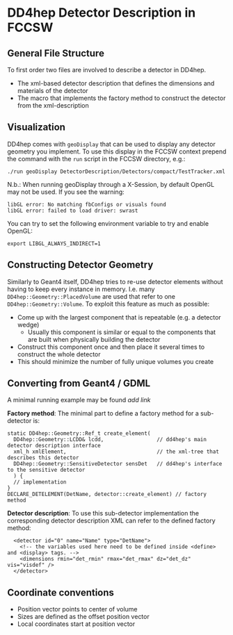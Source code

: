 DD4hep Detector Description in FCCSW
==

General File Structure
--
To first order two files are involved to describe a detector in DD4hep.
- The xml-based detector description that defines the dimensions and materials of the detector
- The macro that implements the factory method to construct the detector from the xml-description

Visualization
--
DD4hep comes with `geoDisplay` that can be used to display any detector geometry you implement. To use this display in the FCCSW context prepend the command with the `run` script in the FCCSW directory, e.g.:
~~~~~~~~~~~~~~~~~~~~~~~~{.sh}
./run geoDisplay DetectorDescription/Detectors/compact/TestTracker.xml
~~~~~~~~~~~~~~~~~~~~~~~~

N.b.: When running geoDisplay through a X-Session, by default OpenGL may not be used. If you see the warning:
~~~~~~~~~~~~~~~~~~~~~~~~
libGL error: No matching fbConfigs or visuals found
libGL error: failed to load driver: swrast
~~~~~~~~~~~~~~~~~~~~~~~~
You can try to set the following environment variable to try and enable OpenGL:
~~~~~~~~~~~~~~~~~~~~~~~~{.sh}
export LIBGL_ALWAYS_INDIRECT=1
~~~~~~~~~~~~~~~~~~~~~~~~

Constructing Detector Geometry
--
Similarly to Geant4 itself, DD4hep tries to re-use detector elements without having to keep every instance in memory. I.e. many `DD4hep::Geometry::PlacedVolume` are used that refer to one `DD4hep::Geometry::Volume`. To exploit this feature as much as possible:
- Come up with the largest component that is repeatable (e.g. a detector wedge)
  - Usually this component is similar or equal to the components that are built when physically building the detector
- Construct this component once and then place it several times to construct the whole detector
- This should minimize the number of fully unique volumes you create

Converting from Geant4 / GDML
--
A minimal running example may be found *add link*

**Factory method**: The minimal part to define a factory method for a sub-detector is:
~~~~~~~~~~~~~~~~~~~~~~~~{.cpp}
static DD4hep::Geometry::Ref_t create_element(
  DD4hep::Geometry::LCDD& lcdd,                 // dd4hep's main detector description interface
  xml_h xmlElement,                             // the xml-tree that describes this detector
  DD4hep::Geometry::SensitiveDetector sensDet   // dd4hep's interface to the sensitive detector
  ) {
  // implementation
}
DECLARE_DETELEMENT(DetName, detector::create_element) // factory method
~~~~~~~~~~~~~~~~~~~~~~~~
**Detector description**: To use this sub-detector implementation the corresponding detector description XML can refer to the defined factory method:
~~~~~~~~~~~~~~~~~~~~~~~~{.xml}
  <detector id="0" name="Name" type="DetName">
    <!-- the variables used here need to be defined inside <define> and <display> tags. -->
    <dimensions rmin="det_rmin" rmax="det_rmax" dz="det_dz" vis="visdef" />
  </detector>
~~~~~~~~~~~~~~~~~~~~~~~~

Coordinate conventions
--
- Position vector points to center of volume
- Sizes are defined as the offset position vector
- Local coordinates start at position vector



